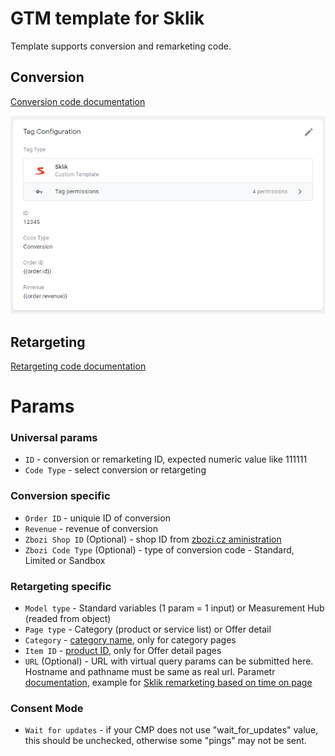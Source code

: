 # GTM template for Sklik
Template supports conversion and remarketing code.

## Conversion
[Conversion code documentation](https://napoveda.sklik.cz/mereni-uspesnosti/konverze/konverzni-kod/)

![alt text](https://github.com/pavelsabatka/gtm-sklik/blob/master/conversion.png?raw=true)

## Retargeting
[Retargeting code documentation](https://napoveda.sklik.cz/cileni/retargeting/retargetingovy-kod/)

# Params
### Universal params
* `ID` - conversion or remarketing ID, expected numeric value like 111111
* `Code Type` - select conversion or retargeting

### Conversion specific
* `Order ID` - uniquie ID of conversion
* `Revenue` - revenue of conversion
* `Zbozi Shop ID` (Optional) - shop ID from [zbozi.cz aministration](https://admin.zbozi.cz/)
* `Zbozi Code Type` (Optional) - type of conversion code - Standard, Limited or Sandbox

### Retargeting specific
* `Model type` - Standard variables (1 param = 1 input) or Measurement Hub (readed from object)
* `Page type` - Category (product or service list) or Offer detail
* `Category` - [category name](https://napoveda.sklik.cz/cileni/retargeting/pokrocile-nastaveni-rtg-kodu-u-kategorie-category/), only for category pages
* `Item ID` - [product ID](https://napoveda.sklik.cz/cileni/retargeting/pokrocile-nastaveni-retargetingoveho-kodu/), only for Offer detail pages
* `URL` (Optional) - URL with virtual query params can be submitted here. Hostname and pathname must be same as real url. Parametr [documentation](https://napoveda.sklik.cz/cileni/retargeting/pokrocile-nastaveni-rtg-kodu-volitelny-query-string/), example for [Sklik remarketing based on time on page](https://napoveda.sklik.cz/cileni/retargeting/pokrocile-nastaveni-rtg-kodu-dle-doby-stravene-na-webu/)


### Consent Mode
* `Wait for updates` - if your CMP does not use "wait_for_updates" value, this should be unchecked, otherwise some "pings" may not be sent.
